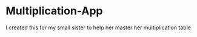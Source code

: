 # Multiplication-App
I created this for my small sister to help her master her multiplication table
